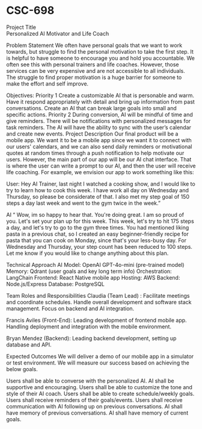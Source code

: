 # CSC-698
Project Title	
Personalized AI Motivator and Life Coach

Problem Statement
We often have personal goals that we want to work towards, but struggle to find the personal motivation to take the first step. It is helpful to have someone to encourage you and hold you accountable. We often see this with personal trainers and life coaches. However, those services can be very expensive and are not accessible to all individuals. The struggle to find proper motivation is a huge barrier for someone to make the effort and self improve.

Objectives:
Priority 1
Create a customizable AI that is personable and warm.
Have it respond appropriately with detail and bring up information from past conversations.
Create an AI that can break large goals into small and specific actions.
Priority 2
During conversion, AI will be mindful of time and give reminders.
There will be notifications with personalized messages for task reminders.
The AI will have the ability to sync with the user’s calendar and create new events.
Project Description
Our final product will be a mobile app. We want it to be a mobile app since we want it to connect with our users' calendars, and we can also send daily reminders or motivational quotes at random times through a push notification to help motivate our users. However, the main part of our app will be our AI chat interface. That is where the user can write a prompt to our AI, and then the user will receive life coaching. For example, we envision our app to work something like this:


 User: Hey AI Trainer, last night I watched a cooking show, and I would like to try to learn how to cook this week. I have work all day on Wednesday and Thursday, so please be considerate of that. I also met my step goal of 150 steps a day last week and went to the gym twice in the week.”


AI “ Wow, im so happy to hear that. You're doing great. I am so proud of you. Let's set your plan up for this week. This week, let's try to hit 175 steps a day, and let's try to go to the gym three times. You had mentioned liking pasta in a previous chat, so I created an easy beginner-friendly recipe for pasta that you can cook on Monday, since that's your less-busy day. For Wednesday and Thursday, your step count has been reduced to 100 steps. Let me know if you would like to change anything about this plan.

Technical Approach
AI Model: OpenAI GPT-4o-mini (pre-trained model)
Memory: Qdrant (user goals and key long term info)
Orchestration: LangChain
Frontend: React Native mobile app
Hosting: AWS
Backend: Node.js/Express
Database: PostgreSQL

Team Roles and Responsibilities
Claudia (Team Lead) : Facilitate meetings and coordinate schedules. Handle overall development and software stack management. Focus on backend and AI integration.

Francis Aviles (Front-End): Leading development of frontend mobile app. Handling deployment and integration with the mobile environment.

Bryan Mendez (Backend): Leading backend development, setting up database and API. 

Expected Outcomes
We will deliver a demo of our mobile app in a simulator or test environment. We will measure our success based on achieving the below goals.

Users shall be able to converse with the personalized AI.
AI shall be supportive and encouraging.
Users shall be able to customize the tone and style of their AI coach.
Users shall be able to create schedule/weekly goals.
Users shall receive reminders of their goals/events.
Users shall receive communication with AI following up on previous conversations.
AI shall have memory of previous conversations.
AI shall have memory of current goals.

